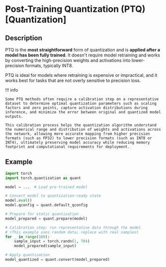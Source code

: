 # Post-Training Quantization (PTQ) [Quantization]

## Description

PTQ is the **most straightforward** form of quantization and is **applied after a model has been fully trained**.
It doesn't require model retraining and works by converting the high-precision weights and activations into lower-precision formats, typically INT8.

PTQ is ideal for models where retraining is expensive or impractical, and it works best for tasks that are not overly sensitive to precision loss.

!!! info

    Some PTQ methods often require a calibration step on a representative dataset to determine optimal quantization parameters such as scaling factors and zero points, capture activation distributions during inference, and minimize the error between original and quantized model outputs.

    This calibration process helps the quantization algorithm understand the numerical range and distribution of weights and activations across the network, allowing more accurate mapping from higher precision formats (such as FP32) to lower precision formats (such as INT8 or INT4), ultimately preserving model accuracy while reducing memory footprint and computational requirements for deployment.

## Example

```python
import torch
import torch.quantization as quant

model = ...  # Load pre-trained model

# Convert model to quantization-ready state
model.eval()
model.qconfig = quant.default_qconfig

# Prepare for static quantization
model_prepared = quant.prepare(model)

# Calibration step: run representative data through the model
# (This example uses random data; replace with real samples)
for _ in range(100):
    sample_input = torch.randn(1, 784)
    model_prepared(sample_input)

# Apply quantization
model_quantized = quant.convert(model_prepared)
```
